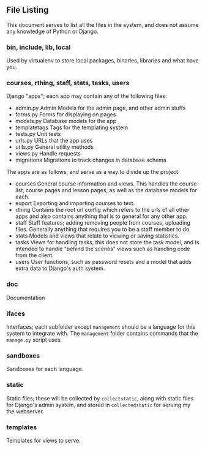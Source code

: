 ## File Listing ##

This document serves to list all the files in the system, and does not assume any knowledge of Python or Django.

### bin, include, lib, local ###
Used by virtualenv to store local packages, binaries, libraries and what have you.

### courses, rthing, staff, stats, tasks, users ###
Django "apps"; each app may contain any of the following files:

- admin.py
Admin Models for the admin page, and other admin stuffs
- forms.py
Forms for displaying on pages
- models.py
Database models for the app
- templatetags
Tags for the templating system
- tests.py
Unit tests
- urls.py
URLs that the app uses
- utils.py
General utility methods
- views.py
Handle requests
- migrations
Migrations to track changes in database schema

The apps are as follows, and serve as a way to divide up the project

- courses
General course information and views. This handles the course list, course pages and lesson pages, as well as the
database models for each.
- export
Exporting and importing courses to text.
- rthing
Contains the root url config which refers to the urls of all other apps and also contains anything that is to general
for any other app.
- staff
Staff features; adding removing people from courses, uploading files. Generally anything that requires you to be a staff
member to do.
- stats
Models and views that relate to viewing or saving statistics.
- tasks
Views for handling tasks, this does not store the task model, and is intended to handle "behind the scenes" views such
as handling code from the client.
- users
User functions, such as password resets and a model that adds extra data to Django's auth system.

### doc ###
Documentation

### ifaces ###
Interfaces; each subfolder except `management` should be a language for this system to integrate with. The `management`
folder contains commands that the `manage.py` script uses.

### sandboxes ###
Sandboxes for each language.

### static ###
Static files; these will be collected by `collectstatic`, along with static files for Django's admin system, and stored
in `collectedstatic` for serving my the webserver.

### templates ###
Templates for views to serve.
